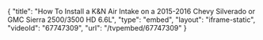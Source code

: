 {
    "title": "How To Install a K&N Air Intake on a 2015-2016 Chevy Silverado or GMC  Sierra 2500\/3500 HD 6.6L",
    "type": "embed",
    "layout": "iframe-static",
    "videoId": "67747309",
    "url": "\/tvpembed\/67747309"
}